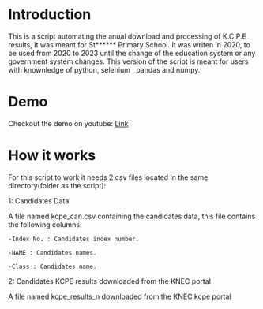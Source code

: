# Introduction
This is a script automating the anual download and processing of K.C.P.E results,
It was meant for St****** Primary School.
It was writen in 2020, to be used from 2020 to 2023 until the change of the education system or any government system changes.
This version of the script is meant for users with knownledge of python, selenium , pandas and numpy.

# Demo
Checkout the demo on youtube: <a href='youtube.com'>Link</a>

# How it works
For this script to work it needs 2 csv files located in the same directory(folder as the script): 

1: Candidates Data

  A file named kcpe_can.csv containing the candidates data, 
  this file contains the following columns:
  
    -Index No. : Candidates index number.
    
    -NAME : Candidates names.
    
    -Class : Candidates name.

2: Candidates KCPE results downloaded from the KNEC portal 

  A file named kcpe_results_n downloaded from the KNEC kcpe portal
